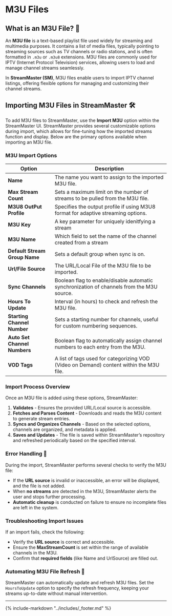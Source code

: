 # M3U Files

## What is an M3U File? 📘

An **M3U file** is a text-based playlist file used widely for streaming and multimedia purposes. It contains a list of media files, typically pointing to streaming sources such as TV channels or radio stations, and is often formatted in `.m3u` or `.m3u8` extensions. M3U files are commonly used for IPTV (Internet Protocol Television) services, allowing users to load and manage channel streams seamlessly.

In **StreamMaster (SM)**, M3U files enable users to import IPTV channel listings, offering flexible options for managing and customizing their channel streams.

## Importing M3U Files in StreamMaster 🛠

To add M3U files to StreamMaster, use the **Import M3U** option within the StreamMaster UI. StreamMaster provides several customizable options during import, which allows for fine-tuning how the imported streams function and display. Below are the primary options available when importing an M3U file.

### M3U Import Options

| Option                        | Description                                                                               |
| ----------------------------- | ----------------------------------------------------------------------------------------- |
| **Name**                      | The name you want to assign to the imported M3U file.                                     |
| **Max Stream Count**          | Sets a maximum limit on the number of streams to be pulled from the M3U file.             |
| **M3U8 OutPut Profile**       | Specifies the output profile if using M3U8 format for adaptive streaming options.         |
| **M3U Key**                   | A key parameter for uniquely idenitfying a stream                                         |
| **M3U Name**                  | Which field to set the name of the channel created from a stream                          |
| **Default Stream Group Name** | Sets a default group when sync is on.                                                     |
| **Url/File Source**           | The URL/Local File of the M3U file to be imported.                                        |
| **Sync Channels**             | Boolean flag to enable/disable automatic synchronization of channels from the M3U source. |
| **Hours To Update**           | Interval (in hours) to check and refresh the M3U file.                                    |
| **Starting Channel Number**   | Sets a starting number for channels, useful for custom numbering sequences.               |
| **Auto Set Channel Numbers**  | Boolean flag to automatically assign channel numbers to each entry from the M3U.          |
| **VOD Tags**                  | A list of tags used for categorizing VOD (Video on Demand) content within the M3U file.   |

### Import Process Overview

Once an M3U file is added using these options, StreamMaster:

1. **Validates** - Ensures the provided URL/Local source is accessible.
2. **Fetches and Parses Content** - Downloads and reads the M3U content to generate stream entries.
3. **Syncs and Organizes Channels** - Based on the selected options, channels are organized, and metadata is applied.
4. **Saves and Updates** - The file is saved within StreamMaster’s repository and refreshed periodically based on the specified interval.

### Error Handling 🔄

During the import, StreamMaster performs several checks to verify the M3U file:

- If the **URL source** is invalid or inaccessible, an error will be displayed, and the file is not added.
- When **no streams** are detected in the M3U, StreamMaster alerts the user and stops further processing.
- **Automatic cleanup** is conducted on failure to ensure no incomplete files are left in the system.

### Troubleshooting Import Issues

If an import fails, check the following:

- Verify the **URL source** is correct and accessible.
- Ensure the **MaxStreamCount** is set within the range of available channels in the M3U.
- Confirm that **required fields** (like Name and UrlSource) are filled out.

### Automating M3U File Refresh 🚀

StreamMaster can automatically update and refresh M3U files. Set the `HoursToUpdate` option to specify the refresh frequency, keeping your streams up-to-date without manual intervention.

---

{%
   include-markdown "../includes/_footer.md"
%}
